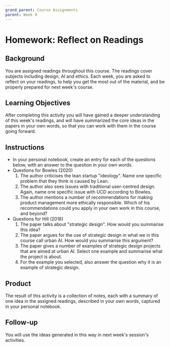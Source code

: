 ```yaml
---
grand_parent: Course Assignments
parent: Week 0
---
```


# Homework: Reflect on Readings

## Background

You are assigned readings throughout this course. The readings cover subjects including design, AI and ethics. Each week, you are asked to reflect on your readings, to help you get the most out of the material, and be properly prepared for next week's course. 

## Learning Objectives

After completing this activity you will have gained a deeper understanding of this week's readings, and will have summarized the core ideas in the papers in your own words, so that you can work with them in the course going forward.

## Instructions

-   In your personal notebook, create an entry for each of the questions below, with an answer to the question in your own words.
-   Questions for Bowles (2020)
    1.  The author criticises the lean startup "ideology". Name one specific problem that they think is caused by Lean.
    2.  The author also sees issues with traditional user-centred design. Again, name one specific issue with UCD according to Bowles.
    3.  The author mentions a number of recommendations for making product management more ethically responsible. Which of his recommendations could you apply in your own work in this course, and beyond?
-   Questions for Hill (2018)
    1.  The paper talks about "strategic design". How would you summarise this idea?
    2.  The paper argues for the use of strategic design in what we in this course call urban AI. How would you summarise this argument?
    3.  The paper gives a number of examples of strategic design projects that are aimed at urban AI. Select one example and summarise what the project is about.
    4.  For the example you selected, also answer the question why it is an example of strategic design.

## Product

The result of this activity is a collection of notes, each with a summary of one idea in the assigned readings, described in your own words, captured in your personal notebook.

## Follow-up

You will use the ideas generated in this way in next week's session's activities.